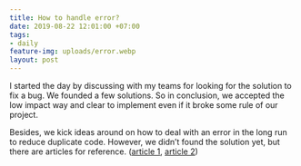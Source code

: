 ```yaml
---
title: How to handle error?
date: 2019-08-22 12:01:00 +07:00
tags:
- daily
feature-img: uploads/error.webp
layout: post
---
```


I started the day by discussing with my teams for looking for the solution to fix a bug. We founded a few solutions. So in conclusion, we accepted the low impact way and clear to implement even if it broke some rule of our project. 

Besides, we kick ideas around on how to deal with an error in the long run to reduce duplicate code. However, we didn’t found the solution yet, but there are articles for reference. ([article 1](https://www.ackee.cz/blog/en/exception-and-error-handling/), [article 2](https://smedialink.com/development/flexible-way-for-error-handling-in-android/))